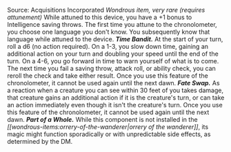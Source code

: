 Source: Acquisitions Incorporated
*Wondrous item, very rare (requires attunement)*
While attuned to this device, you have a +1 bonus to Intelligence saving throws. The first time you attune to the chronolometer, you choose one language you don't know. You subsequently know that language while attuned to the device.
***Time Bandit.*** At the start of your turn, roll a d6 (no action required). On a 1-3, you slow down time, gaining an additional action on your turn and doubling your speed until the end of the turn. On a 4-6, you go forward in time to warn yourself of what is to come. The next time you fail a saving throw, attack roll, or ability check, you can reroll the check and take either result. Once you use this feature of the chronolometer, it cannot be used again until the next dawn.
***Fate Swap.*** As a reaction when a creature you can see within 30 feet of you takes damage, that creature gains an additional action if it is the creature's turn, or can take an action immediately even though it isn't the creature's turn. Once you use this feature of the chronolometer, it cannot be used again until the next dawn.
***Part of a Whole.*** While this component is not installed in the *[[wondrous-items:orrery-of-the-wanderer|orrery of the wanderer]]*, its magic might function sporadically or with unpredictable side effects, as determined by the DM.